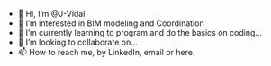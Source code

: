 - 👋 Hi, I’m @J-Vidal
- 👀 I’m interested in BIM modeling and Coordination 
- 🌱 I’m currently learning to program and do the basics on coding...
- 💞️ I’m looking to collaborate on...
- 📫 How to reach me, by LinkedIn, email or here.

<!---
J-Vidal/J-Vidal is a ✨ special ✨ repository because its `README.md` (this file) appears on your GitHub profile.
You can click the Preview link to take a look at your changes.
--->
